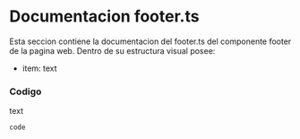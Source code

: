 # Documentacion footer.ts

 Esta seccion contiene la documentacion del footer.ts del componente footer de la pagina web. Dentro de su estructura visual posee: 
*  item: text

### Codigo
text

``` ts
code
```
